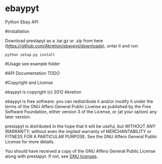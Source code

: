 ebaypyt
========

Python Ebay API

#Installation

Download prestapyt as a .tar.gz or .zip from here (https://github.com/Akretion/ebaypyt/downloads), untar it and run:

    python setup.py install

#Usage
see example folder

#API Documentation
TODO

#Copyright and License

ebaypyt is copyright (c) 2012 Akretion

ebaypyt is free software: you can redistribute it and/or modify
it under the terms of the GNU Affero General Public License as
published by the Free Software Foundation, either version 3 of
the License, or (at your option) any later version.

prestapyt is distributed in the hope that it will be useful,
but WITHOUT ANY WARRANTY; without even the implied warranty of
MERCHANTABILITY or FITNESS FOR A PARTICULAR PURPOSE.  See the
GNU Affero General Public License for more details.

You should have received a copy of the GNU Affero General Public
License along with prestapyt. If not, see [GNU licenses](http://www.gnu.org/licenses/).
